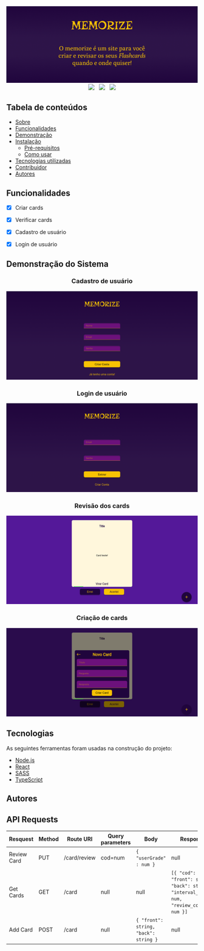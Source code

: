 <img alt="Memorize. O memorize é um site para você criar e revisar os seus Flashcards quando e onde quiser!" src="./client/src/assets/readme/banner.png" />
<div align="center">
  <img src="https://img.shields.io/static/v1?labelColor=6C117B&label=License&message=MIT&color=57B536&style=for-the-badge"/> 
  &nbsp
  <img src="https://img.shields.io/static/v1?labelColor=6C117B&label=Node.js&message=14.17.3&color=57B536&style=for-the-badge"/> 
  &nbsp
  <img src="https://img.shields.io/static/v1?labelColor=6C117B&label=Status&message=Concluido&color=57B536&style=for-the-badge"/>
</div>

## Tabela de conteúdos

<!--ts-->
   * [Sobre](#sobre)
   * [Funcionalidades](#funcionalidades)
   * [Demonstração](#demonstracao)
   * [Instalação](#instalacao)
      * [Pré-requisitos](#pre-requisitos)
      * [Como usar](#como-usar)
   * [Tecnologias utilizadas](#tecnologias)
   * [Contribuidor](#contribuidor)
   * [Autores](#autores)
<!--te-->


## Funcionalidades

- [x] Criar cards
- [x] Verificar cards
- [x] Cadastro de usuário
- [x] Login de usuário


## Demonstração do Sistema

<div align="center">
  
  ### Cadastro de usuário
  <img src="./client/src/assets/readme/signup.png" />
  <br/>
  
  ### Login de usuário
  <img src="./client/src/assets/readme/login.png" />
  <br/>
  
  ### Revisão dos cards
  <img src="./client/src/assets/readme/card.png" />
  <br/>
  
  ### Criação de cards
  <img src="./client/src/assets/readme/addcard.png" />
  <br/>
  
</div>


## Tecnologias

As seguintes ferramentas foram usadas na construção do projeto:

- [Node.js](https://nodejs.org/en/)
- [React](https://pt-br.reactjs.org/)
- [SASS](https://sass-lang.com/)
- [TypeScript](https://www.typescriptlang.org/)


## Autores



## API Requests 
Resquest | Method | Route URI | Query parameters | Body | Response 
--- | --- | --- | --- | --- |--- 
Review Card | PUT | /card/review | cod=num | ` { "userGrade" : num } `| null 
Get Cards | GET | /card | null | null | ` [{ "cod": num, "front": string, "back": string, "interval_time": num, "review_cod": num }] `
Add Card | POST | /card | null | `{ "front": string, "back": string }` | null

